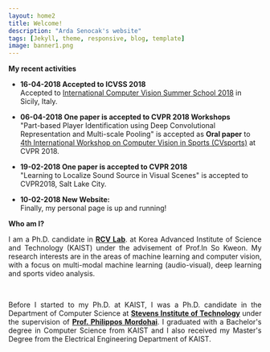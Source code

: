 ```yaml
---
layout: home2
title: Welcome!
description: "Arda Senocak's website"
tags: [Jekyll, theme, responsive, blog, template]
image: banner1.png
---
```

**My recent activities**

* **16-04-2018 Accepted to ICVSS 2018** <br>
Accepted to <a href="http://iplab.dmi.unict.it/icvss2018/Home">International Computer Vision Summer School 2018</a> in Sicily, Italy.

* **06-04-2018 One paper is accepted to CVPR 2018 Workshops** <br>
"Part-based Player Identification using Deep Convolutional Representation and Multi-scale Pooling" is accepted as <b>Oral paper</b> to <a href="http://www.vap.aau.dk/cvsports/">4th International Workshop on Computer Vision in Sports (CVsports)</a> at CVPR 2018.

* **19-02-2018 One paper is accepted to CVPR 2018** <br>
"Learning to Localize Sound Source in Visual Scenes" is accepted to CVPR2018, Salt Lake City.

* **10-02-2018 New Website:** <br>
Finally, my personal page is up and running!

**Who am I?**
<br>

<p align="justify">I am a Ph.D. candidate in <a href="http://rcv.kaist.ac.kr"><b>RCV Lab</b></a>. at Korea Advanced Institute of Science and Technology (KAIST) under the advisement of Prof.In So Kweon. My research interests are in the areas of machine learning and computer vision, with a focus on multi-modal machine learning (audio-visual), deep learning and sports video analysis.</p>

<br />

<p align="justify">Before I started to my Ph.D. at KAIST, I was a Ph.D. candidate in the Department of Computer Science at <a href="https://www.stevens.edu/schaefer-school-engineering-science/departments/computer-science"><b>Stevens Institute of Technology</b></a>  under the supervision of <a href="https://www.cs.stevens.edu/~mordohai/index.html"><b>Prof. Philippos Mordohai</b></a>. I graduated with a Bachelor's degree in Computer Science from KAIST and I also received my Master's Degree from the Electrical Engineering Department of KAIST.</p>

